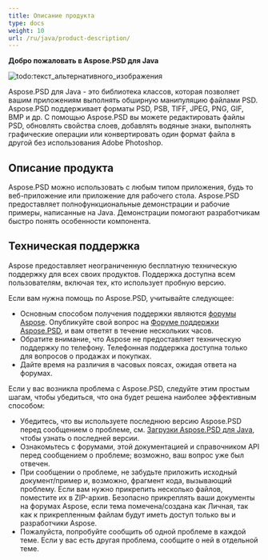 ```yaml
---
title: Описание продукта
type: docs
weight: 10
url: /ru/java/product-description/
---
```


**Добро пожаловать в Aspose.PSD для Java**

![todo:текст_альтернативного_изображения](product-description_1)

Aspose.PSD для Java - это библиотека классов, которая позволяет вашим приложениям выполнять обширную манипуляцию файлами PSD. Aspose.PSD поддерживает форматы PSD, PSB, TIFF, JPEG, PNG, GIF, BMP и др. С помощью Aspose.PSD вы можете редактировать файлы PSD, обновлять свойства слоев, добавлять водяные знаки, выполнять графические операции или конвертировать один формат файла в другой без использования Adobe Photoshop.








## **Описание продукта**
Aspose.PSD можно использовать с любым типом приложения, будь то веб-приложение или приложение для рабочего стола. Aspose.PSD предоставляет полнофункциональные демонстрации и рабочие примеры, написанные на Java. Демонстрации помогают разработчикам быстро понять особенности компонента.


## **Техническая поддержка**
Aspose предоставляет неограниченную бесплатную техническую поддержку для всех своих продуктов. Поддержка доступна всем пользователям, включая тех, кто использует пробную версию.

Если вам нужна помощь по Aspose.PSD, учитывайте следующее:

- Основным способом получения поддержки являются [форумы Aspose](https://forum.aspose.com/). Опубликуйте свой вопрос на [Форуме поддержки Aspose.PSD](https://forum.aspose.com/c/psd), и вам ответят в течение нескольких часов.
- Обратите внимание, что Aspose не предоставляет техническую поддержку по телефону. Телефонная поддержка доступна только для вопросов о продажах и покупках.
- Дайте время на различия в часовых поясах, ожидая ответа на форумах.

Если у вас возникла проблема с Aspose.PSD, следуйте этим простым шагам, чтобы убедиться, что она будет решена наиболее эффективным способом:

- Убедитесь, что вы используете последнюю версию Aspose.PSD перед сообщением о проблеме, см. [Загрузки Aspose.PSD для Java](https://releases.aspose.com/java/repo/com/aspose/aspose-psd/), чтобы узнать о последней версии.
- Ознакомьтесь с форумами, этой документацией и справочником API перед сообщением о проблеме; возможно, ваш вопрос уже был отвечен.
- При сообщении о проблеме, не забудьте приложить исходный документ/пример и, возможно, фрагмент кода, вызывающий проблему. Если вам нужно прикрепить несколько файлов, поместите их в ZIP-архив. Безопасно прикреплять ваши документы на форумах Aspose, если тема помечена/создана как Личная, так как к прикрепленным файлам будут иметь доступ только вы и разработчики Aspose.
- Пожалуйста, попробуйте сообщить об одной проблеме в каждой теме. Если у вас есть другая проблема, сообщите о ней в отдельной теме.
